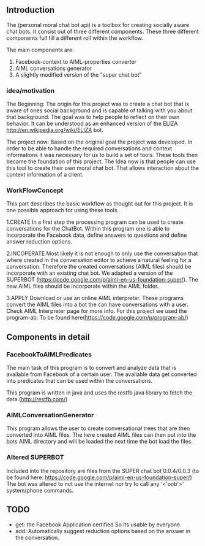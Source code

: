 ## Introduction ##
The (personal moral chat bot api) is a toolbox for creating socially aware chat bots. It consist out of three different components. These three different components full fill a different roll within the workflow.

The main components are:
  1. Facebook-context to AIML-properties converter
  1. AIML conversations generator
  1. A slightly modified version of the "super chat bot"

### idea/motivation ###

The Beginning:
The origin for this project was to create a chat bot that is aware of ones social background and is capable of talking with you about that background. The goal was to help people to reflect on their own behavior. It can be understood as an enhanced version of the ELIZA http://en.wikipedia.org/wiki/ELIZA bot.

The project now:
Based on the original goal the project was developed. In order to be able to handle the required conversations and context informations it was necessary for us to build a set of tools. These tools then became the foundation of this project.
The Idea now is that people can use this tool to create their own moral chat bot. That allows interaction about the context information of a client.




### WorkFlowConcept ###

This part describes the basic workflow as thought out for this project. It is one possible approach for using these tools.

1.CREATE
In a first step the processing program can be used to create conversations for the ChatBot. Within this program one is able to incorporate the Facebook data, define answers to questions and define answer reduction options.

2.INCOPERATE
Most likely it is not enough to only use the conversation that where created in the conversation editor to achieve a natural feeling for a conversation. Therefore the created conversations (AIML files) should be incorporate with an existing chat bot. We adapted a version of the SUPERBOT (https://code.google.com/p/aiml-en-us-foundation-super/). The new AIML files should be incorporate within the AIML folder.

3.APPLY
Download or use an online AIML interpreter. These programs convert the AIML files into a bot the can have conversations with a user. Check AIML Interpreter page for more info. For this project we used the program-ab. To be found here(https://code.google.com/p/program-ab/)


## Components in detail ##

### FacebookToAIMLPredicates ###

The main task of this program is to convert and analyze data that is available from Facebook of a certain user. The available data get converted into predicates that can be used within the conversations.

This program is written in java and uses the restfb java library to fetch the data.(http://restfb.com/)

### AIMLConversationGenerator ###

This program allows the user to create conversational trees that are then converted into AIML files. The here created AIML files can then put into the bots AIML directory and will be loaded the next time the bot load the files.

### Altered SUPERBOT ###
Included into the repository are files from the SUPER chat bot 0.0.4/0.0.3 (to be found here: https://code.google.com/p/aiml-en-us-foundation-super/)
The bot was altered to not use the internet nor try to call any '<'oob'>' system/phone commands.

## TODO ##
  * get:  the Facebook Application certified So its usable by everyone.
  * add: Automatically suggest reduction options based on the answer in the conversation.